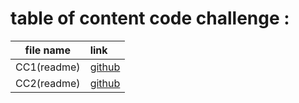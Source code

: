 # table of content code challenge : 


|file name|link|
|:-------:|:---|
|CC1(readme)|[github](https://github.com/jdeitawimostafa/data-structures-and-algorithms/blob/main/javascript/code-challenges/array-reverse/README.md)|
|CC2(readme)|[github]()